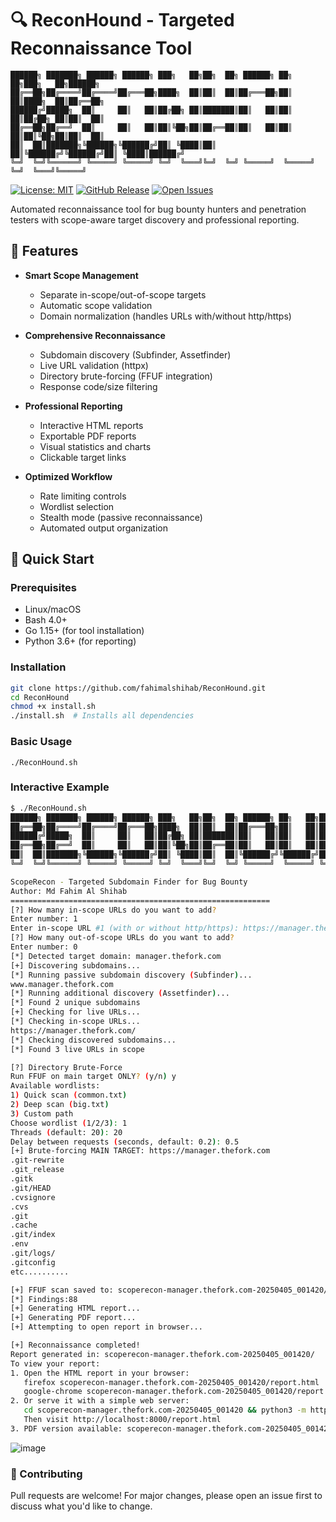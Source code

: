 # 🔍 ReconHound - Targeted Reconnaissance Tool

```text
██████╗ ███████╗ ██████╗ ██████╗ ███╗   ██╗██╗  ██╗ ██████╗ ██╗   ██╗███╗   ██╗██████╗ 
██╔══██╗██╔════╝██╔════╝██╔═══██╗████╗  ██║██║  ██║██╔═══██╗██║   ██║████╗  ██║██╔══██╗
██████╔╝█████╗  ██║     ██║   ██║██╔██╗ ██║███████║██║   ██║██║   ██║██╔██╗ ██║██║  ██║
██╔══██╗██╔══╝  ██║     ██║   ██║██║╚██╗██║██╔══██║██║   ██║██║   ██║██║╚██╗██║██║  ██║
██║  ██║███████╗╚██████╗╚██████╔╝██║ ╚████║██║  ██║╚██████╔╝╚██████╔╝██║ ╚████║██████╔╝
╚═╝  ╚═╝╚══════╝ ╚═════╝ ╚═════╝ ╚═╝  ╚═══╝╚═╝  ╚═╝ ╚═════╝  ╚═════╝ ╚═╝  ╚═══╝╚═════╝ 
```
[![License: MIT](https://img.shields.io/badge/License-MIT-yellow.svg)](https://opensource.org/licenses/MIT)
[![GitHub Release](https://img.shields.io/github/v/release/fahimalshihab/ReconHound)](https://github.com/fahimalshihab/ReconHound/releases/latest)
[![Open Issues](https://img.shields.io/github/issues/fahimalshihab/ReconHound)](https://github.com/fahimalshihab/ReconHound/issues)

Automated reconnaissance tool for bug bounty hunters and penetration testers with scope-aware target discovery and professional reporting.

## 🌟 Features

- **Smart Scope Management**
  - Separate in-scope/out-of-scope targets
  - Automatic scope validation
  - Domain normalization (handles URLs with/without http/https)

- **Comprehensive Reconnaissance**
  - Subdomain discovery (Subfinder, Assetfinder)
  - Live URL validation (httpx)
  - Directory brute-forcing (FFUF integration)
  - Response code/size filtering

- **Professional Reporting**
  - Interactive HTML reports
  - Exportable PDF reports
  - Visual statistics and charts
  - Clickable target links

- **Optimized Workflow**
  - Rate limiting controls
  - Wordlist selection
  - Stealth mode (passive reconnaissance)
  - Automated output organization

## 🚀 Quick Start

### Prerequisites
- Linux/macOS
- Bash 4.0+
- Go 1.15+ (for tool installation)
- Python 3.6+ (for reporting)

### Installation
```bash
git clone https://github.com/fahimalshihab/ReconHound.git
cd ReconHound
chmod +x install.sh 
./install.sh  # Installs all dependencies
```

### Basic Usage
```./ReconHound.sh```

### Interactive Example

```bash
$ ./ReconHound.sh
██████╗ ███████╗ ██████╗ ██████╗ ███╗   ██╗██╗  ██╗ ██████╗ ██╗   ██╗███╗   ██╗██████╗ 
██╔══██╗██╔════╝██╔════╝██╔═══██╗████╗  ██║██║  ██║██╔═══██╗██║   ██║████╗  ██║██╔══██╗
██████╔╝█████╗  ██║     ██║   ██║██╔██╗ ██║███████║██║   ██║██║   ██║██╔██╗ ██║██║  ██║
██╔══██╗██╔══╝  ██║     ██║   ██║██║╚██╗██║██╔══██║██║   ██║██║   ██║██║╚██╗██║██║  ██║
██║  ██║███████╗╚██████╗╚██████╔╝██║ ╚████║██║  ██║╚██████╔╝╚██████╔╝██║ ╚████║██████╔╝
╚═╝  ╚═╝╚══════╝ ╚═════╝ ╚═════╝ ╚═╝  ╚═══╝╚═╝  ╚═╝ ╚═════╝  ╚═════╝ ╚═╝  ╚═══╝╚═════╝ 

ScopeRecon - Targeted Subdomain Finder for Bug Bounty
Author: Md Fahim Al Shihab
==========================================================
[?] How many in-scope URLs do you want to add?
Enter number: 1
Enter in-scope URL #1 (with or without http/https): https://manager.thefork.com/
[?] How many out-of-scope URLs do you want to add?
Enter number: 0
[*] Detected target domain: manager.thefork.com
[+] Discovering subdomains...
[*] Running passive subdomain discovery (Subfinder)...
www.manager.thefork.com
[*] Running additional discovery (Assetfinder)...
[*] Found 2 unique subdomains
[+] Checking for live URLs...
[*] Checking in-scope URLs...
https://manager.thefork.com/
[*] Checking discovered subdomains...
[*] Found 3 live URLs in scope

[?] Directory Brute-Force
Run FFUF on main target ONLY? (y/n) y
Available wordlists:
1) Quick scan (common.txt)
2) Deep scan (big.txt)
3) Custom path
Choose wordlist (1/2/3): 1
Threads (default: 20): 20
Delay between requests (seconds, default: 0.2): 0.5
[+] Brute-forcing MAIN TARGET: https://manager.thefork.com
.git-rewrite
.git_release
.gitk
.git/HEAD
.cvsignore
.cvs
.git
.cache
.git/index
.env
.git/logs/
.gitconfig
etc..........

[+] FFUF scan saved to: scoperecon-manager.thefork.com-20250405_001420/ffuf_scans/main_target.json
[*] Findings:88
[+] Generating HTML report...
[+] Generating PDF report...
[+] Attempting to open report in browser...

[+] Reconnaissance completed!
Report generated in: scoperecon-manager.thefork.com-20250405_001420/
To view your report:
1. Open the HTML report in your browser:
   firefox scoperecon-manager.thefork.com-20250405_001420/report.html
   google-chrome scoperecon-manager.thefork.com-20250405_001420/report.html
2. Or serve it with a simple web server:
   cd scoperecon-manager.thefork.com-20250405_001420 && python3 -m http.server 8000
   Then visit http://localhost:8000/report.html
3. PDF version available: scoperecon-manager.thefork.com-20250405_001420/report.pdf
```
![image](https://github.com/user-attachments/assets/f8d49061-51a1-41a1-a3ac-6eed74c4ddfb)

### 🤝 Contributing
Pull requests are welcome! For major changes, please open an issue first to discuss what you'd like to change.
